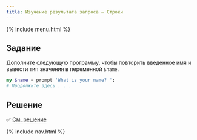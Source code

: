 ```yaml
---
title: Изучение результата запроса — Строки
---
```


{% include menu.html %}

## Задание

Дополните следующую программу, чтобы повторить введенное имя и вывести тип значения в переменной `$name`.

```raku
my $name = prompt 'What is your name? ';
# Продолжите здесь . . .
```

## Решение

✅ [См. решение](solution)

{% include nav.html %}